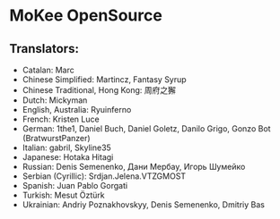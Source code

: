 MoKee OpenSource
===============

Translators:
------------
 * Catalan: Marc
 * Chinese Simplified: Martincz, Fantasy Syrup
 * Chinese Traditional, Hong Kong: 周府之獬
 * Dutch: Mickyman
 * English, Australia: Ryuinferno
 * French: Kristen Luce
 * German: 1the1, Daniel Buch, Daniel Goletz, Danilo Grigo, Gonzo Bot (BratwurstPanzer)
 * Italian: gabril, Skyline35
 * Japanese: Hotaka Hitagi
 * Russian: Denis Semenenko, Дани Мербау, Игорь Шумейко
 * Serbian (Cyrillic): Srdjan.Jelena.VTZGMOST
 * Spanish: Juan Pablo Gorgati
 * Turkish: Mesut Öztürk
 * Ukrainian: Andriy Poznakhovskyy, Denis Semenenko, Dmitriy Bas